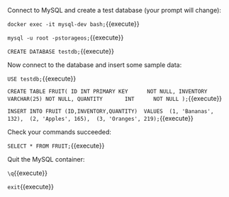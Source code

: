 Connect to MySQL and create a test database (your prompt will change):

`docker exec -it mysql-dev bash;`{{execute}}

`mysql -u root -pstorageos;`{{execute}}

`CREATE DATABASE testdb;`{{execute}}

Now connect to the database and insert some sample data:

`USE testdb;`{{execute}}

`CREATE TABLE FRUIT(
  ID INT PRIMARY KEY      NOT NULL,
  INVENTORY      VARCHAR(25) NOT NULL,
  QUANTITY       INT      NOT NULL
);`{{execute}}

`INSERT INTO FRUIT (ID,INVENTORY,QUANTITY) 
VALUES 
(1, 'Bananas', 132), 
(2, 'Apples', 165), 
(3, 'Oranges', 219);`{{execute}}

Check your commands succeeded:

`SELECT * FROM FRUIT;`{{execute}}

Quit the MySQL container:

`\q`{{execute}}

`exit`{{execute}}
